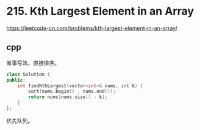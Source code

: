 # 215. Kth Largest Element in an Array

https://leetcode-cn.com/problems/kth-largest-element-in-an-array/

## cpp

省事写法，直接排序。

```cpp
class Solution {
public:
    int findKthLargest(vector<int>& nums, int k) {
        sort(nums.begin() , nums.end());
        return nums[nums.size() - k];
    }
};
```

优先队列。

    